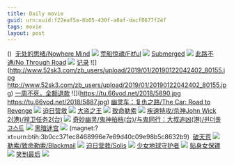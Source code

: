 ```yaml
---
title: Daily movie
guid: urn:uuid:f22eaf5a-8b05-430f-a8af-dacf8677f24f
tags: movie
layout: post
---
```


()
![]()
[无处的思绪/Nowhere Mind](magnet:?xt=urn:btih:8f18520ded6c1d89c007487e62d0061b7cf0026a)
![](http://img.google.com.btba.xiaoeryi.com/upload/2019/01/22/1204511C8091a4.big.jpg)
[荒船惊魂/Fitful](magnet:?xt=urn:btih:7e4bc07143c0e4715ee176ec0e9fc54471a7d749)
![](http://img.google.com.btba.xiaoeryi.com/upload/2019/01/22/118690915488te.big.jpg)
[Submerged](magnet:?xt=urn:btih:eb79dab78ef45dd2688d55c13c41bd69e82c4660)
![](http://img.google.com.btba.xiaoeryi.com/upload/2019/01/22/780011G8450K95.big.jpg)
[此路不通/No Through Road](magnet:?xt=urn:btih:c9924ad73b11f56f2b36bcd4ac904cd67f044923)
![](http://img.google.com.btba.xiaoeryi.com/upload/2019/01/22/4520717A81U819.big.jpg)
[记录](magnet:?xt=urn:btih:4CDBDQTECP6NGBWXE32QJ5N7BBGDIJOY)
![](http://www.52sk3.com/zb_users/upload/2019/01/20190122042402_80155.jpg
http://www.52sk3.com/zb_users/upload/2019/01/20190122042402_80155.jpg)
[一周不死，全额退款](ed2k://|file|yzbs.720p.BD中英双字[最新电影www.66ys.tv](ED2000.COM).mp4|963893678|42DFEE53C58322C890F1B5F04B4B558C|h=52BNGVEF4RPMP2JXNDR672KJXF5RIN5U|/一周不死，全额退款.720p.BD中英双字.mp4)
![](https://tu.66vod.net/2018/5890.jpg
https://tu.66vod.net/2018/5887.jpg)
[幽灵车：复仇之路/The Car: Road to Revenge](magnet:?xt=urn:btih:1339b74224f727af8116723aa355a3803dc54f3f)
![](http://img.google.com.btba.xiaoeryi.com/upload/2019/01/21/0952L175558A04.big.jpg)
[迫日营救](ed2k://|file|迫日营救.720p.BD中英双字[最新电影www.66ys.tv](ED2000.COM).mp4|930564784|D9B32C5484249E3CA0FDCF9FB438954F|h=57LDS7CS7HGDHPCFN5QHGTNICUGP53QM|/迫日营救.720p.BD中英双字.mp4)
![](https://tu.66vod.net/2018/4372.jpg)
[大盗之王](ed2k://|file|大盗之王.720p.BD中英双字[最新电影www.66ys.tv](ED2000.COM).mp4|1297807577|9F832E14B0D043FBB67AC36A0F528868|h=SIQMJSJB3ZOORPMURV53774I4SJQ6KUH|/大盗之王.720p.BD中英双字.mp4)
![](https://tu.66vod.net/2018/5891.jpg)
[致命勒索](ed2k://|file|勒索.720p.BD中英双字[最新电影www.66ys.tv](ED2000.COM).mp4|2255985786|6544CE140D4764ACB16713DE3CCAA313|h=NJU6IK2VKW2BBHK4YOWZ5NHES4SWLIHS|/致命勒索.720p.BD中英双字.mp4)
![](https://tu.66vod.net/2018/5889.jpg)
[疾速特攻/杀神John Wick 2(港)/捍卫任务2(台)](magnet:?xt=urn:btih:eb587b36e3f635b41853d62c57bf7afde3e3a190)
![](http://img.google.com.btba.xiaoeryi.com/upload/2017/06/07/339386R448126C.big.jpg)
[奇妙幽灵/鬼神拍档(台)/与鬼同行：大叔追凶(港)/원더풀 고스트](magnet:?xt=urn:btih:9ecfea61ffc3aa905fa683a57137603998cf16a4)
![](http://img.google.com.btba.xiaoeryi.com/upload/2018/11/10/70816B1P545541.big.jpg)
[黑暗迷宫](magnet:?xt=urn:btih:JMXLZWV7SQZQBVCWLE4WUPEWNY5CQLRE)
![](http://gif-china.cc/uploads/allimg/181219/a1d7610a5331b809.jpg?h=250)
(magnet:?xt=urn:btih:3b0cc371ec8468996e7e69d40c09e98b5c8632b9)
![]()
[破天荒](magnet:?xt=urn:btih:A67FH2ROBPMYSBC4P5T3WIOR3PCULK5J)
![](http://gif-china.cc/uploads/allimg/181219/452e592e230bbc30.jpg?h=250)
[勒索/致命勒索/Blackmail](magnet:?xt=urn:btih:61eb6ef804a454fac2ed56c2d5c2ba904f54e132)
![](http://img.google.com.btba.xiaoeryi.com/upload/2019/01/20/61747819R96V75.big.jpg)
[迫日营救/Solis](magnet:?xt=urn:btih:c0ad4987b6bc686ec1ee353c8d6ef56b210ba07a)
![](http://img.google.com.btba.xiaoeryi.com/upload/2018/11/26/06452_3831678e.big.jpg)
[少女地球守护者](ed2k://|file|少女地球守护者.720p.BD中英双字[最新电影www.66ys.tv](ED2000.COM).mp4|869768078|78DF37A075449923B64D26F896EDCD83|h=GLXZPVH2AR2UR43ZGML5FOFWIKLR4GJM|/少女地球守护者.720p.BD中英双字.mp4)
![](https://tu.66vod.net/2018/5859.jpg)
[贴身女保镖](ed2k://|file|贴身女保镖.720p.BD中英双字[最新电影www.66ys.tv](ED2000.COM).mp4|1032585216|D780A3964CF9DB82FBE6DFAC42E4CC8C|h=63N6YMJX5RC43BO4CRH3Z3WMTHVPG4T6|/贴身女保镖.720p.BD中英双字.mp4)
![](https://tu.66vod.net/2018/5858.jpg)
[笑到最后](ed2k://|file|笑到最后.720p.BD中英双字[最新电影www.66ys.tv](ED2000.COM).mp4|1435930365|FFDC15DCB714762A2AD59E24B391FE69|h=35WXIQHNFWSX5MW77YTI5OOCSNTKKALQ|/笑到最后.720p.BD中英双字.mp4)
![](https://tu.66vod.net/2018/5860.jpg)
